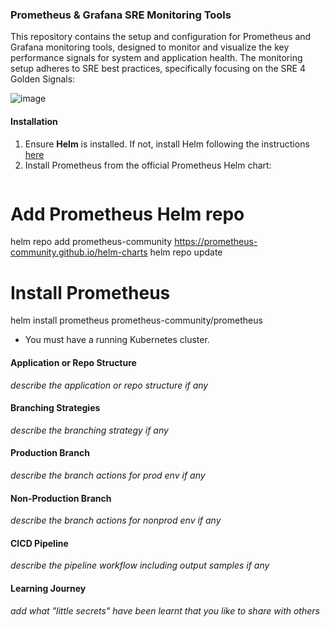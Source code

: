 ### Prometheus & Grafana SRE Monitoring Tools
This repository contains the setup and configuration for Prometheus and Grafana monitoring tools, designed to monitor and visualize the key performance signals for system and application health. The monitoring setup adheres to SRE best practices, specifically focusing on the SRE 4 Golden Signals: 

![image](https://github.com/user-attachments/assets/cdead711-a757-4277-8c0d-1714588aae81)


#### **Installation** 
1. Ensure **Helm** is installed. If not, install Helm following the instructions [here](https://helm.sh/docs/intro/install/)
2. Install Prometheus from the official Prometheus Helm chart:
   ```bash
# Add Prometheus Helm repo
helm repo add prometheus-community https://prometheus-community.github.io/helm-charts
helm repo update

# Install Prometheus
helm install prometheus prometheus-community/prometheus
- You must have a running Kubernetes cluster.
#### Application or Repo Structure
_describe the application or repo structure if any_
#### Branching Strategies
_describe the branching strategy if any_
#### Production Branch
_describe the branch actions for prod env if any_
#### Non-Production Branch
_describe the branch actions for nonprod env if any_
#### CICD Pipeline
_describe the pipeline workflow including output samples if any_
#### Learning Journey
_add what "little secrets" have been learnt that you like to share with others_ 

